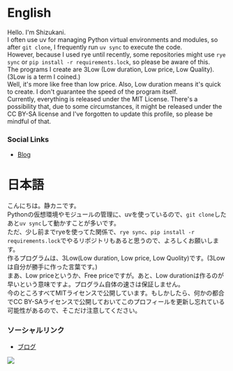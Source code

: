 # English
Hello. I'm Shizukani.  
I often use uv for managing Python virtual environments and modules, so after `git clone`, I frequently run `uv sync` to execute the code.  
However, because I used rye until recently, some repositories might use `rye sync` or `pip install -r requirements.lock`, so please be aware of this.  
The programs I create are 3Low (Low duration, Low price, Low Quality). (3Low is a term I coined.)  
Well, it's more like free than low price. Also, Low duration means it's quick to create.  I don't guarantee the speed of the program itself.  
Currently, everything is released under the MIT License.  There's a possibility that, due to some circumstances, it might be released under the CC BY-SA license and I've forgotten to update this profile, so please be mindful of that.  
### Social Links
- [Blog](https://shizukani-cp.github.io/blog)

# 日本語
こんにちは。静カニです。  
Pythonの仮想環境やモジュールの管理に、uvを使っているので、`git clone`したあと`uv sync`して動かすことが多いです。  
ただ、少し前までryeを使ってた関係で、`rye sync`、`pip install -r requirements.lock`でやるリポジトリもあると思うので、よろしくお願いします。  
作るプログラムは、3Low(Low duration, Low price, Low Quolity)です。(3Lowは自分が勝手に作った言葉です。)  
まあ、Low priceというか、Free priceですが。あと、Low durationは作るのが早いという意味ですよ。プログラム自体の速さは保証しません。  
今のところすべてMITライセンスで公開しています。もしかしたら、何かの都合でCC BY-SAライセンスで公開しておいてこのプロフィールを更新し忘れている可能性があるので、そこだけ注意してください。  
### ソーシャルリンク
- [ブログ](https://shizukani-cp.github.io/blog)

<a href="https://github.com/shizukani-cp">
  <img align="center" src="https://github-readme-stats.vercel.app/api?username=echasnovski&show_icons=true&count_private=true&line_height=27&theme=ayu-mirage" />
</a>
